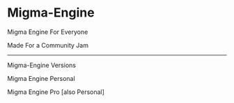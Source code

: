 # Migma-Engine
Migma Engine For Everyone 

Made For a Community Jam

---------------------

Migma-Engine Versions

Migma Engine Personal

Migma Engine Pro [also Personal]
